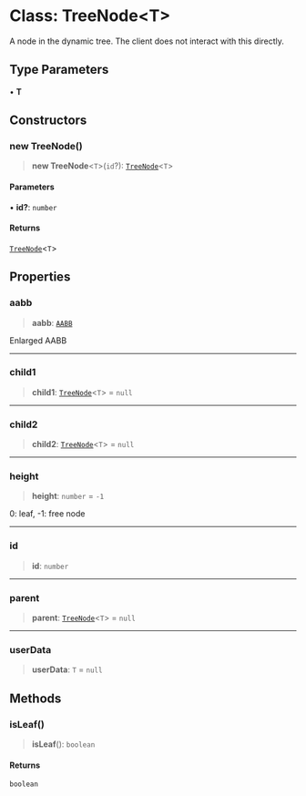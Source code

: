 # Class: TreeNode\<T\>

A node in the dynamic tree. The client does not interact with this directly.

## Type Parameters

• **T**

## Constructors

### new TreeNode()

> **new TreeNode**\<`T`\>(`id`?): [`TreeNode`](TreeNode)\<`T`\>

#### Parameters

• **id?**: `number`

#### Returns

[`TreeNode`](TreeNode)\<`T`\>

## Properties

### aabb

> **aabb**: [`AABB`](AABB)

Enlarged AABB

***

### child1

> **child1**: [`TreeNode`](TreeNode)\<`T`\> = `null`

***

### child2

> **child2**: [`TreeNode`](TreeNode)\<`T`\> = `null`

***

### height

> **height**: `number` = `-1`

0: leaf, -1: free node

***

### id

> **id**: `number`

***

### parent

> **parent**: [`TreeNode`](TreeNode)\<`T`\> = `null`

***

### userData

> **userData**: `T` = `null`

## Methods

### isLeaf()

> **isLeaf**(): `boolean`

#### Returns

`boolean`
